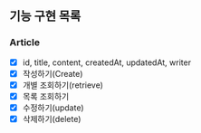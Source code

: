 ## 기능 구현 목록
### Article
- [x] id, title, content, createdAt, updatedAt, writer
- [x] 작성하기(Create)
- [x] 개별 조회하기(retrieve)
- [x] 목록 조회하기
- [x] 수정하기(update)
- [x] 삭제하기(delete)
